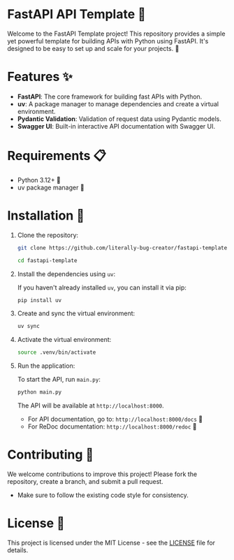 # FastAPI API Template 🚀

Welcome to the FastAPI Template project! This repository provides a simple yet powerful template for building APIs with Python using FastAPI. It's designed to be easy to set up and scale for your projects. 🌱

# Features ✨

- **FastAPI**: The core framework for building fast APIs with Python.
- **uv**: A package manager to manage dependencies and create a virtual environment.
- **Pydantic Validation**: Validation of request data using Pydantic models.
- **Swagger UI**: Built-in interactive API documentation with Swagger UI.

# Requirements 📋

- Python 3.12+ 🐍
- uv package manager 🔧

# Installation 🔧

1. Clone the repository:

    ```bash
    git clone https://github.com/literally-bug-creator/fastapi-template.git
    ```

    ```bash
    cd fastapi-template
    ```

2. Install the dependencies using `uv`:

    If you haven't already installed `uv`, you can install it via pip:

    ```bash
    pip install uv
    ```

3. Create and sync the virtual environment:

    ```bash
    uv sync
    ```

4. Activate the virtual environment:

    ```bash
    source .venv/bin/activate
    ```

5. Run the application:

    To start the API, run `main.py`:

    ```bash
    python main.py
    ```

    The API will be available at `http://localhost:8000`.

    - For API documentation, go to: `http://localhost:8000/docs` 📜
    - For ReDoc documentation: `http://localhost:8000/redoc` 📖

# Contributing 🤝

We welcome contributions to improve this project! Please fork the repository, create a branch, and submit a pull request.

- Make sure to follow the existing code style for consistency.

# License 📄

This project is licensed under the MIT License - see the [LICENSE](LICENSE) file for details.